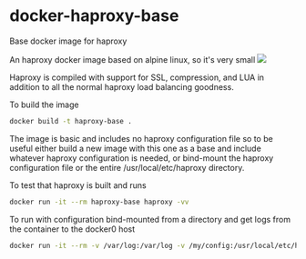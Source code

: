 # docker-haproxy-base
Base docker image for haproxy

An haproxy docker image based on alpine linux, so it's very small [![](https://badge.imagelayers.io/fingershock/haproxy-base:latest.svg)](https://imagelayers.io/?images=fingershock/haproxy-base:latest)

Haproxy is compiled with support for SSL, compression, and LUA in addition to all the normal haproxy load balancing goodness.

To build the image
```sh
docker build -t haproxy-base .
```

The image is basic and includes no haproxy configuration file so to be useful either build a new image with this one
as a base and include whatever haproxy configuration is needed, or bind-mount the haproxy configuration file or the
entire /usr/local/etc/haproxy directory.

To test that haproxy is built and runs

```sh
docker run -it --rm haproxy-base haproxy -vv
```

To run with configuration bind-mounted from a directory and get logs from the container to the docker0 host

```sh
docker run -it --rm -v /var/log:/var/log -v /my/config:/usr/local/etc/haproxy:ro  haproxy-base haproxy -f /usr/local/etc/haproxy/haproxy.cfg -c
```
